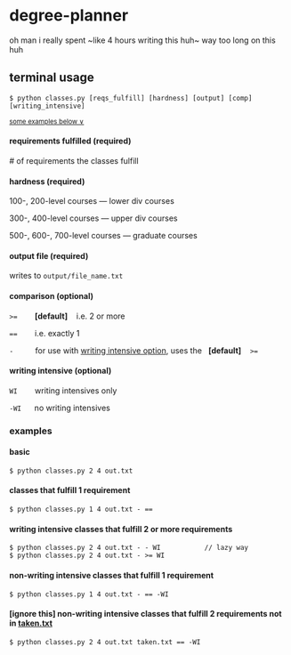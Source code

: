 # degree-planner

oh man i really spent ~like 4 hours writing this huh~ way too long on this huh


## terminal usage

```
$ python classes.py [reqs_fulfill] [hardness] [output] [comp] [writing_intensive]
```

<sup>[some examples below &or;](#examples)<sup>


#### requirements fulfilled (required)
\# of requirements the classes fulfill


#### hardness (required)

100-, 200-level courses — lower div courses 

300-, 400-level courses — upper div courses 

500-, 600-, 700-level courses — graduate courses


#### output file (required)

writes to `output/file_name.txt`


<!--
#### fulfilled requirements file (optional)

file name or &nbsp;&nbsp; `-` &nbsp;&nbsp; for none

reads from `user/file_name.txt`
-->


#### comparison (optional)

`>=` &nbsp;&nbsp;&nbsp;&nbsp;&nbsp;&nbsp; **\[default]** &nbsp;&nbsp; i.e. 2 or more

`==` &nbsp;&nbsp;&nbsp;&nbsp;&nbsp;&nbsp; i.e. exactly 1

`-` &nbsp;&nbsp;&nbsp;&nbsp;&nbsp;&nbsp;&nbsp;&nbsp; for use with [writing intensive option](#writing-intensive), uses the  &nbsp; **\[default]** &nbsp;&nbsp; `>=`


#### writing intensive (optional)

`WI` &nbsp;&nbsp;&nbsp;&nbsp;&nbsp;&nbsp; writing intensives only

`-WI` &nbsp;&nbsp;&nbsp;&nbsp; no writing intensives



### examples

#### basic

```
$ python classes.py 2 4 out.txt
```


#### classes that fulfill 1 requirement
```
$ python classes.py 1 4 out.txt - == 
```


#### writing intensive classes that fulfill 2 or more requirements 
```
$ python classes.py 2 4 out.txt - - WI           // lazy way
$ python classes.py 2 4 out.txt - >= WI
```


#### non-writing intensive classes that fulfill 1 requirement
```
$ python classes.py 1 4 out.txt - == -WI
```


#### [ignore this] non-writing intensive classes that fulfill 2 requirements not in [taken.txt](user/taken.txt)
```
$ python classes.py 2 4 out.txt taken.txt == -WI
```
